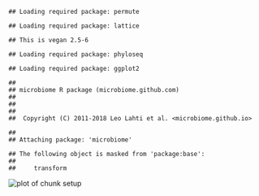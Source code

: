 
```
## Loading required package: permute
```

```
## Loading required package: lattice
```

```
## This is vegan 2.5-6
```

```
## Loading required package: phyloseq
```

```
## Loading required package: ggplot2
```

```
## 
## microbiome R package (microbiome.github.com)
##     
## 
## 
##  Copyright (C) 2011-2018 Leo Lahti et al. <microbiome.github.io>
```

```
## 
## Attaching package: 'microbiome'
```

```
## The following object is masked from 'package:base':
## 
##     transform
```

![plot of chunk setup](figure/setup-1.png)
